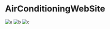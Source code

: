 # AirConditioningWebSite
![a](https://user-images.githubusercontent.com/80635038/130469052-4d4833f5-b3e3-4350-a800-9f6e97641db5.PNG)
![b](https://user-images.githubusercontent.com/80635038/130469080-f0ec9b08-a3c1-4de0-ad7f-aa06e2fb03fd.PNG)
![c](https://user-images.githubusercontent.com/80635038/130469093-239ca079-b28e-4684-ac80-19227f550fc2.PNG)
